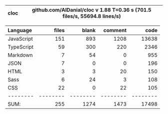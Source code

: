 | cloc | github.com/AlDanial/cloc v 1.88 T=0.36 s (701.5 files/s, 55694.8 lines/s) |
| ---- | ------------------------------------------------------------------------- |


| Language   |    files |    blank |  comment |     code |
| :--------- | -------: | -------: | -------: | -------: |
| JavaScript |      151 |      893 |     1208 |    13638 |
| TypeScript |       59 |      300 |      220 |     2346 |
| Markdown   |        7 |       54 |        0 |      955 |
| JSON       |        7 |        0 |        0 |      196 |
| HTML       |        3 |        3 |       20 |      150 |
| Sass       |        6 |       24 |        3 |      108 |
| CSS        |       22 |        0 |       22 |      105 |
| --------   | -------- | -------- | -------- | -------- |
| SUM:       |      255 |     1274 |     1473 |    17498 |
